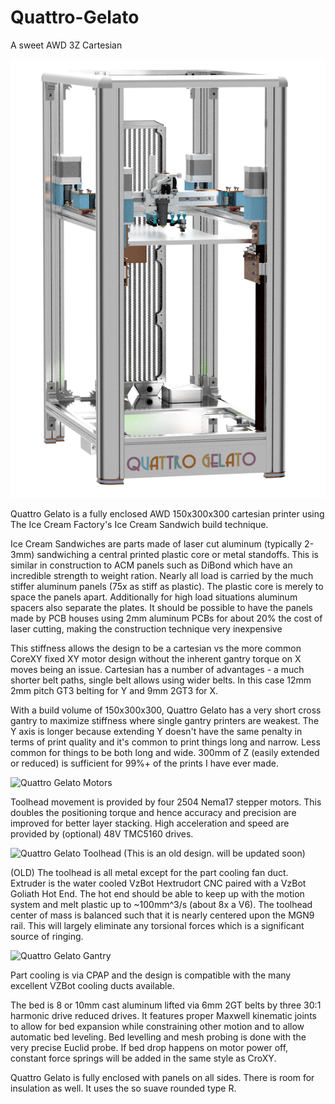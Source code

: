 # Quattro-Gelato
 A sweet AWD 3Z Cartesian

 ![Small Image of Quattro Gelato](https://github.com/CroXY3D/Quattro-Gelato/blob/main/Images/QG_Small.png)

Quattro Gelato is a fully enclosed AWD 150x300x300 cartesian printer using The Ice Cream Factory's  Ice Cream Sandwich build technique.

Ice Cream Sandwiches are parts made of laser cut aluminum (typically 2-3mm) sandwiching a central printed plastic core or metal standoffs.  This is similar in construction to ACM panels such as DiBond which have an incredible strength to weight ration.  Nearly all load is carried by the much stiffer aluminum panels (75x as stiff as plastic).  The plastic core is merely to space the panels apart.   Additionally for high load situations aluminum spacers also separate the plates.  It should be possible to have the panels made by PCB houses using 2mm aluminum PCBs for about 20% the cost of laser cutting, making the construction technique very inexpensive

This stiffness allows the design to be a cartesian vs the more common CoreXY fixed XY motor design without the inherent gantry torque on X moves being an issue.  Cartesian has a number of advantages - a much shorter belt paths, single belt allows using wider belts.  In this case 12mm 2mm pitch GT3 belting for Y and 9mm 2GT3 for X.   


With a build volume of 150x300x300, Quattro Gelato has a very short cross gantry to maximize stiffness where single gantry printers are weakest. The Y axis is longer because extending Y doesn't have the same penalty in terms of print quality and it's common to print things long and narrow.  Less common for things to be both long and wide.   300mm of Z (easily extended or reduced) is sufficient for 99%+ of the prints I have ever made. 

 ![Quattro Gelato Motors](https://github.com/CroXY3D/Quattro-Gelato/blob/main/Images/QG_Motors.png)

Toolhead movement is provided by four 2504 Nema17 stepper motors.  This doubles the positioning torque and hence accuracy and precision are improved for better layer stacking.  High acceleration and speed are provided by (optional) 48V TMC5160 drives.

 ![Quattro Gelato Toolhead](https://github.com/CroXY3D/Quattro-Gelato/blob/main/Images/QG_Toolhead.png)
 (This is an old design.  will be updated soon)
 
(OLD) The toolhead is all metal except for the part cooling fan duct.  Extruder is the water cooled VzBot Hextrudort CNC paired with a VzBot Goliath Hot End.  The hot end should be able to keep up with the motion system and melt plastic up to ~100mm^3/s (about 8x a V6).  The toolhead center of mass is balanced such that it is nearly centered upon the MGN9 rail.  This will largely eliminate any torsional forces which is a significant source of ringing.

 ![Quattro Gelato Gantry](https://github.com/CroXY3D/Quattro-Gelato/blob/main/Images/QG_CPAP.png)
 
Part cooling is via CPAP and the design is compatible with the many excellent VZBot cooling ducts available.

The bed is 8 or 10mm cast aluminum lifted via 6mm 2GT belts by three 30:1 harmonic drive  reduced drives.  It features proper Maxwell kinematic joints to allow for bed expansion while constraining other motion and to allow automatic bed leveling.   Bed levelling and mesh probing is done with the very precise Euclid probe.  If bed drop happens on motor power off, constant force springs will be added in the same style as CroXY.

Quattro Gelato is fully enclosed with panels on all sides.  There is room for insulation as well.  It uses the so suave rounded type R. 

